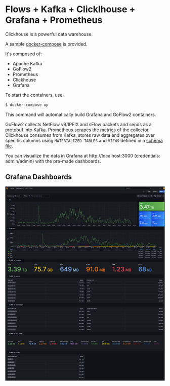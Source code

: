 # Flows + Kafka + Clicklhouse + Grafana + Prometheus

Clickhouse is a powerful data warehouse.

A sample [docker-compose](./docker-compose.yml) is provided.

It's composed of:

* Apache Kafka
* GoFlow2
* Prometheus
* Clickhouse
* Grafana

To start the containers, use:

```bash
$ docker-compose up
```

This command will automatically build Grafana and GoFlow2 containers.

GoFlow2 collects NetFlow v9/IPFIX and sFlow packets and sends as a protobuf into Kafka.
Prometheus scrapes the metrics of the collector.
Clickhouse consumes from Kafka, stores raw data and aggregates over specific columns
using `MATERIALIZED TABLES` and `VIEWS` defined in a [schema file](./clickhouse/create.sql).

You can visualize the data in Grafana at http://localhost:3000 (credentials: admin/admin) with the
pre-made dashboards.

## Grafana Dashboards

<div align="center">
  <img src="./assets/grafana-dashboard-mbps.png" alt="Grafana Dashboard - Mbps" width="600">
</div>

